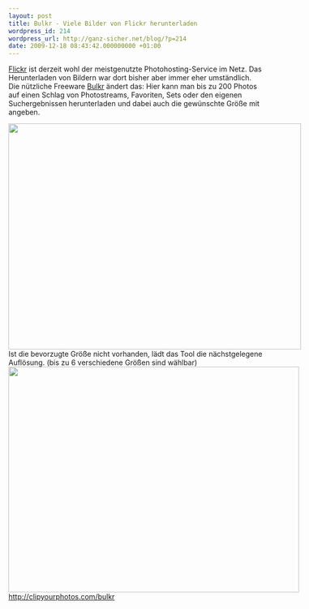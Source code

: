 ```yaml
---
layout: post
title: Bulkr - Viele Bilder von Flickr herunterladen
wordpress_id: 214
wordpress_url: http://ganz-sicher.net/blog/?p=214
date: 2009-12-18 08:43:42.000000000 +01:00
---
```

<a href="http://flickr.com" target="_blank">Flickr</a> ist derzeit wohl der meistgenutzte Photohosting-Service im Netz. Das Herunterladen von Bildern war dort bisher aber immer eher umständlich. Die nützliche Freeware <a href="http://clipyourphotos.com/bulkr" target="_blank">Bulkr</a> ändert das: Hier kann man bis zu 200 Photos auf einen Schlag von Photostreams, Favoriten, Sets oder den eigenen Suchergebnissen herunterladen und dabei auch die gewünschte Größe mit angeben.
<div class="borderimg"><img style="max-width: 800px;" src="http://ganz-sicher.net/blog/wp-content/uploads/bulkr_screen1.png" alt="" width="577" height="446" /></div>
Ist die bevorzugte Größe nicht vorhanden, lädt das Tool die nächstgelegene Auflösung. (bis zu 6 verschiedene Größen sind wählbar)
<div class="borderimg"><img style="max-width: 800px;" src="http://ganz-sicher.net/blog/wp-content/uploads/bulkr_screen2.png" alt="" width="573" height="445" />
<br />
<a title="Bulkr - Bilder-Download von Flickr" href="http://clipyourphotos.com/bulkr" target="_blank">http://clipyourphotos.com/bulkr</a></div><br />

